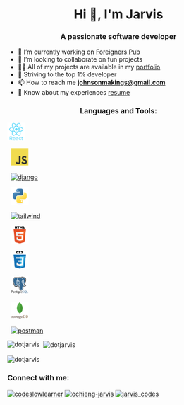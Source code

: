 <!--

- 👋 Hi, I’m Jarvis
- 👀 I’m a frontend web developer
- 🏁️ Striving to the top 1% developer
- 🌱 I’m leveling my backend skills with django under #30daysofdjango
- 💞️ Lets connect and learn
- -->
<!---
dotjarvis/dotjarvis is a ✨ special ✨ repository because its `README.md` (this file) appears on your GitHub profile.
You can click the Preview link to take a look at your changes.
--->


<!--
# 💫 About Me:
Hi 👋, I am Jarvis 


## 🌐 Socials:
[![Instagram](https://img.shields.io/badge/Instagram-%23E4405F.svg?logo=Instagram&logoColor=white)](https://instagram.com/jarvis_codes) [![LinkedIn](https://img.shields.io/badge/LinkedIn-%230077B5.svg?logo=linkedin&logoColor=white)](https://linkedin.com/in/ochieng-jarvis) [![X](https://img.shields.io/badge/X-black.svg?logo=X&logoColor=white)](https://x.com/codeslowlearner) 

# 💻 Tech Stack:
![HTML5](https://img.shields.io/badge/html5-%23E34F26.svg?style=for-the-badge&logo=html5&logoColor=white) ![CSS3](https://img.shields.io/badge/css3-%231572B6.svg?style=for-the-badge&logo=css3&logoColor=white) ![Python](https://img.shields.io/badge/python-3670A0?style=for-the-badge&logo=python&logoColor=ffdd54) ![JavaScript](https://img.shields.io/badge/javascript-%23323330.svg?style=for-the-badge&logo=javascript&logoColor=%23F7DF1E) ![GithubPages](https://img.shields.io/badge/github%20pages-121013?style=for-the-badge&logo=github&logoColor=white) ![Render](https://img.shields.io/badge/Render-%46E3B7.svg?style=for-the-badge&logo=render&logoColor=white) ![Netlify](https://img.shields.io/badge/netlify-%23000000.svg?style=for-the-badge&logo=netlify&logoColor=#00C7B7) ![Django](https://img.shields.io/badge/django-%23092E20.svg?style=for-the-badge&logo=django&logoColor=white) ![TailwindCSS](https://img.shields.io/badge/tailwindcss-%2338B2AC.svg?style=for-the-badge&logo=tailwind-css&logoColor=white) ![React](https://img.shields.io/badge/react-%2320232a.svg?style=for-the-badge&logo=react&logoColor=%2361DAFB) ![SQLite](https://img.shields.io/badge/sqlite-%2307405e.svg?style=for-the-badge&logo=sqlite&logoColor=white) ![MongoDB](https://img.shields.io/badge/MongoDB-%234ea94b.svg?style=for-the-badge&logo=mongodb&logoColor=white) ![Firebase](https://img.shields.io/badge/Firebase-039BE5?style=for-the-badge&logo=Firebase&logoColor=white)
# 📊 GitHub Stats:
![](https://github-readme-stats.vercel.app/api?username=dotjarvis&theme=dark&hide_border=false&include_all_commits=false&count_private=false)<br/>
![](https://github-readme-streak-stats.herokuapp.com/?user=dotjarvis&theme=dark&hide_border=false)<br/>
![](https://github-readme-stats.vercel.app/api/top-langs/?username=dotjarvis&theme=dark&hide_border=false&include_all_commits=false&count_private=false&layout=compact)

---
[![](https://visitcount.itsvg.in/api?id=dotjarvis&icon=0&color=0)](https://visitcount.itsvg.in)

  ## 💰 You can help me by Donating
  [![PayPal](https://img.shields.io/badge/PayPal-00457C?style=for-the-badge&logo=paypal&logoColor=white)](https://paypal.me/jarvisochieng2018@gmail.com) 

  
<!-- Proudly created with GPRM ( https://gprm.itsvg.in ) -->

<h1 align="center">Hi 👋, I'm Jarvis</h1>
<h3 align="center">A passionate software developer</h3>

- 🔭 I’m currently working on [Foreigners Pub](https://github.com/dotjarvis/foreignersPub/)
- 👯 I’m looking to collaborate on fun projects
- 👨‍💻 All of my projects are available in my [portfolio](jarviscodes.netlify.app)
- 🏁️ Striving to the top 1% developer
- 📫 How to reach me **johnsonmakings@gmail.com**
- 📄 Know about my experiences [resume](https://drive.google.com/file/d/1Lby1-1DkR2EvclOzINX56XdvZod3YAbM/view)

<h3 align="center">Languages and Tools:</h3>
<p align="left"> 
  <a href="https://reactjs.org/" target="_blank" rel="noreferrer"> 
    <img src="https://raw.githubusercontent.com/devicons/devicon/master/icons/react/react-original-wordmark.svg" alt="react" width="40" height="40"/> 
  </a>
  
   &nbsp;
  <a href="https://developer.mozilla.org/en-US/docs/Web/JavaScript" target="_blank" rel="noreferrer"> 
    <img src="https://raw.githubusercontent.com/devicons/devicon/master/icons/javascript/javascript-original.svg" alt="javascript" width="40" height="40"/> 
  </a>
  
   &nbsp;
  <a href="https://www.djangoproject.com/" target="_blank" rel="noreferrer"> 
    <img src="https://cdn.worldvectorlogo.com/logos/django.svg" alt="django" width="40" height="40"/> 
  </a>

   &nbsp;
  <a href="https://www.python.org" target="_blank" rel="noreferrer"> 
    <img src="https://raw.githubusercontent.com/devicons/devicon/master/icons/python/python-original.svg" alt="python" width="40" height="40"/> 
  </a>

   &nbsp;
  <a href="https://tailwindcss.com/" target="_blank" rel="noreferrer"> 
    <img src="https://www.vectorlogo.zone/logos/tailwindcss/tailwindcss-icon.svg" alt="tailwind" width="40" height="40"/> 
  </a>

   &nbsp;
  <a href="https://www.w3.org/html/" target="_blank" rel="noreferrer"> 
    <img src="https://raw.githubusercontent.com/devicons/devicon/master/icons/html5/html5-original-wordmark.svg" alt="html5" width="40" height="40"/> 
  </a>

   &nbsp;
  <a href="https://www.w3schools.com/css/" target="_blank" rel="noreferrer"> 
    <img src="https://raw.githubusercontent.com/devicons/devicon/master/icons/css3/css3-original-wordmark.svg" alt="css3" width="40" height="40"/>
  </a>

   &nbsp;
  <a href="https://www.postgresql.org" target="_blank" rel="noreferrer"> 
    <img src="https://raw.githubusercontent.com/devicons/devicon/master/icons/postgresql/postgresql-original-wordmark.svg" alt="postgresql" width="40" height="40"/> 
  </a> 

  &nbsp;
  <a href="https://www.mongodb.com/" target="_blank" rel="noreferrer"> 
    <img src="https://raw.githubusercontent.com/devicons/devicon/master/icons/mongodb/mongodb-original-wordmark.svg" alt="mongodb" width="40" height="40"/> 
  </a>
  
   &nbsp;
  <a href="https://postman.com" target="_blank" rel="noreferrer"> 
    <img src="https://www.vectorlogo.zone/logos/getpostman/getpostman-icon.svg" alt="postman" width="40" height="40"/> 
  </a>
</p>

<p>
  <img align="left" src="https://github-readme-stats.vercel.app/api/top-langs?username=dotjarvis&show_icons=true&locale=en&layout=compact" alt="dotjarvis" />
</p>

<p>
  &nbsp;
  <img align="center" src="https://github-readme-stats.vercel.app/api?username=dotjarvis&show_icons=true&locale=en" alt="dotjarvis" />
</p>

<p>
  <img align="center" src="https://github-readme-streak-stats.herokuapp.com/?user=dotjarvis&" alt="dotjarvis" />
</p>


<h3 align="left">Connect with me:</h3>
<p align="left">
<a href="https://twitter.com/codeslowlearner" target="blank"><img align="center" src="https://raw.githubusercontent.com/rahuldkjain/github-profile-readme-generator/master/src/images/icons/Social/twitter.svg" alt="codeslowlearner" height="30" width="40" /></a>
<a href="https://linkedin.com/in/ochieng-jarvis" target="blank"><img align="center" src="https://raw.githubusercontent.com/rahuldkjain/github-profile-readme-generator/master/src/images/icons/Social/linked-in-alt.svg" alt="ochieng-jarvis" height="30" width="40" /></a>
<a href="https://instagram.com/jarvis_codes" target="blank"><img align="center" src="https://raw.githubusercontent.com/rahuldkjain/github-profile-readme-generator/master/src/images/icons/Social/instagram.svg" alt="jarvis_codes" height="30" width="40" /></a>
</p>
